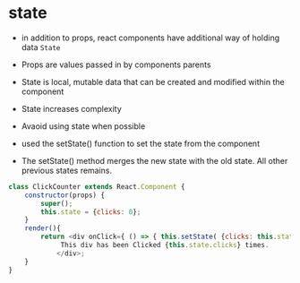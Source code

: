 # state

- in addition to props, react components have additional way of holding data `State`
- Props are values passed in by components parents
- State is local, mutable data that can be created and modified within the component
- State increases complexity
- Avaoid using state when possible

- used the setState() function to set the state from the component
- The setState() method merges the new state with the old state. All other previous states remains.

```javascript
class ClickCounter extends React.Component {
    constructor(props) {
        super();
        this.state = {clicks: 0};
    }
    render(){
        return <div onClick={ () => { this.setState( {clicks: this.state.clicks + 1} ); } }>
             This div has been Clicked {this.state.clicks} times.
            </div>;
    }
}

```